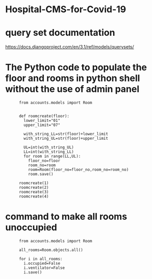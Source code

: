 # Hospital-CMS-for-Covid-19

# query set documentation

https://docs.djangoproject.com/en/3.1/ref/models/querysets/

# The Python code to populate the floor and rooms in python shell without the use of admin panel
          
          from accounts.models import Room


          def roomcreate(floor):
            lower_limit="01"
            upper_limit="07"

            with_string_LL=str(floor)+lower_limit
            with_string_UL=str(floor)+upper_limit

            UL=int(with_string_UL)
            LL=int(with_string_LL)
            for room in range(LL,UL):
              floor_no=floor
              room_no=room
              room=Room(floor_no=floor_no,room_no=room_no)
              room.save()

          roomcreate(1)
          roomcreate(2)
          roomcreate(3)
          roomcreate(4)

# command to make all rooms unoccupied

          from accounts.models import Room

          all_rooms=Room.objects.all()

          for i in all_rooms:
            i.occupied=False
            i.ventilator=False
            i.save()
